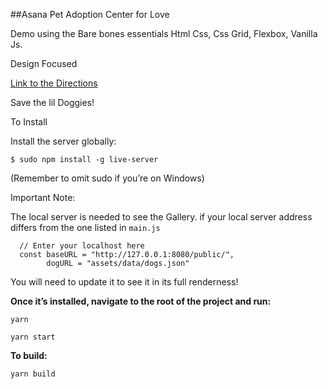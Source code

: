 
##Asana Pet Adoption Center for Love

Demo using the Bare bones essentials Html Css, Css Grid, Flexbox, Vanilla Js.

Design Focused

[Link to the Directions](public/assets/README.md)

Save the lil Doggies!

To Install

Install the server globally:

```$ sudo npm install -g live-server```

(Remember to omit sudo if you’re on Windows)

Important Note:

The local server is needed to see the Gallery.
if your local server address differs from the one listed in `main.js`

```
  // Enter your localhost here
  const baseURL = "http://127.0.0.1:8080/public/",
        dogURL = "assets/data/dogs.json"

```

You will need to update it to see it in its full renderness!



**Once it’s installed, navigate to the root of the project and run:**

```yarn```

```yarn start```

**To build:**

```yarn build```




